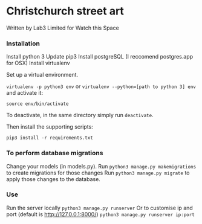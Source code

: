# Christchurch street art

Written by Lab3 Limited for Watch this Space

### Installation
Install python 3
Update pip3
Install postgreSQL (I reccomend postgres.app for OSX)
Install virtualenv

Set up a virtual environment.

`virtualenv -p python3 env`
or
`virtualenv --python=[path to python 3] env`
and activate it:

`source env/bin/activate`

To deactivate, in the same directory simply run `deactivate`.

Then install the supporting scripts:

`pip3 install -r requirements.txt`

### To perform database migrations

Change your models (in models.py).
Run `python3 manage.py makemigrations` to create migrations for those changes
Run `python3 manage.py migrate` to apply those changes to the database.

### Use

Run the server locally
`python3 manage.py runserver`
Or to customise ip and port (default is http://127.0.0.1:8000/)
`python3 manage.py runserver ip:port`
